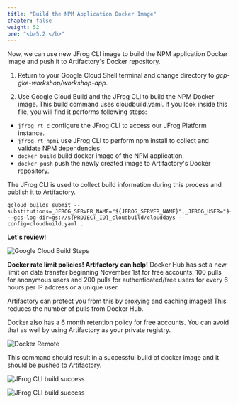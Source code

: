 ```yaml
---
title: "Build the NPM Application Docker Image"
chapter: false
weight: 52
pre: "<b>5.2 </b>"
---
```


Now, we can use new JFrog CLI image to build the NPM application Docker image and push it to Artifactory's Docker repository.

1. Return to your Google Cloud Shell terminal and change directory to _gcp-gke-workshop/workshop-app_.

2. Use Google Cloud Build and the JFrog CLI to build the NPM Docker image. This build command uses cloudbuild.yaml. If you look inside this file, you will find it performs following steps:

- `jfrog rt c` configure the JFrog CLI to access our JFrog Platform instance.
- `jfrog rt npmi` use JFrog CLI to perform npm install to collect and validate NPM dependencies. 
- `docker build` build docker image of the NPM application.
- `docker push` push the newly created image to Artifactory's Docker repository.

The JFrog CLI is used to collect build information during this process and publish it to Artifactory.

```
gcloud builds submit --substitutions=_JFROG_SERVER_NAME="${JFROG_SERVER_NAME}",_JFROG_USER="${JFROG_USER}",_JFROG_API_KEY="${JFROG_API_KEY}" --gcs-log-dir=gs://${PROJECT_ID}_cloudbuild/clouddays --config=cloudbuild.yaml .
```

**Let's review!**

![Google Cloud Build Steps](https://raw.githubusercontent.com/jfrogtraining/gcp-gke-workshop/master/docs/images/google-cloud-build-steps.png)

**Docker rate limit policies! Artifactory can help!**
Docker Hub has set a new limit on data transfer beginning November 1st for free accounts: 100 pulls for anonymous users and 200 pulls for authenticated/free users for every 6 hours per IP address or a unique user.

Artifactory can protect you from this by proxying and caching images! This reduces the number of pulls from Docker Hub.

Docker also has a 6 month retention policy for free accounts. You can avoid that as well by using Artifactory as your private registry.

![Docker Remote](https://raw.githubusercontent.com/jfrogtraining/gcp-gke-workshop/master/docs/images/docker-remote.png)

This command should result in a successful build of docker image and it should be pushed to Artifactory.

![JFrog CLI build success](https://raw.githubusercontent.com/jfrogtraining/gcp-gke-workshop/master/docs/images/gcp/build2_success1.png)

![JFrog CLI build success](https://raw.githubusercontent.com/jfrogtraining/gcp-gke-workshop/master/docs/images/gcp/build2_success2.png)



